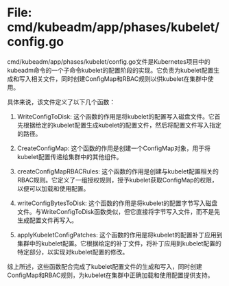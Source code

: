 # File: cmd/kubeadm/app/phases/kubelet/config.go

cmd/kubeadm/app/phases/kubelet/config.go文件是Kubernetes项目中的kubeadm命令的一个子命令kubelet的配置阶段的实现。它负责为kubelet配置生成和写入相关文件，同时创建ConfigMap和RBAC规则以供kubelet在集群中使用。

具体来说，该文件定义了以下几个函数：

1. WriteConfigToDisk: 这个函数的作用是将kubelet的配置写入磁盘文件。它首先根据给定的kubelet配置生成kubelet的配置文件，然后将配置文件写入指定的路径。

2. CreateConfigMap: 这个函数的作用是创建一个ConfigMap对象，用于将kubelet配置传递给集群中的其他组件。

3. createConfigMapRBACRules: 这个函数的作用是创建与kubelet配置相关的RBAC规则。它定义了一组授权规则，授予kubelet获取ConfigMap的权限，以便可以加载和使用配置。

4. writeConfigBytesToDisk: 这个函数的作用是将kubelet的配置字节写入磁盘文件。与WriteConfigToDisk函数类似，但它直接将字节写入文件，而不是先生成配置文件再写入。

5. applyKubeletConfigPatches: 这个函数的作用是将kubelet的配置补丁应用到集群中的kubelet配置。它根据给定的补丁文件，将补丁应用到kubelet配置的特定部分，以实现对kubelet配置的修改。

综上所述，这些函数配合完成了kubelet配置文件的生成和写入，同时创建ConfigMap和RBAC规则，为kubelet在集群中正确加载和使用配置提供支持。

